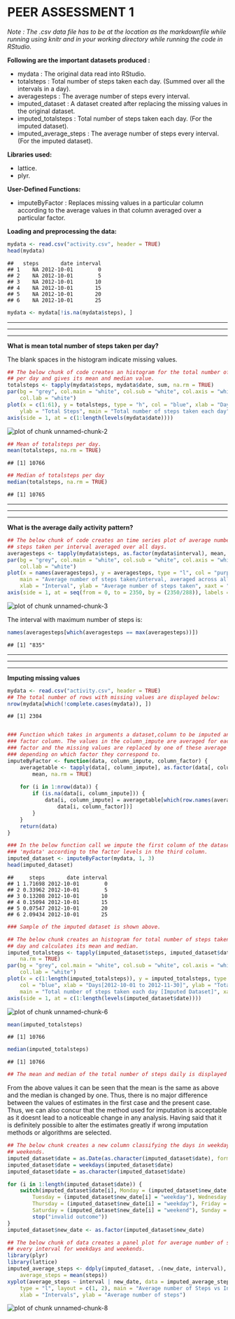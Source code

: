 PEER ASSESSMENT 1
==========

*Note : The .csv data file has to be at the location as the markdownfile while running using knitr and in your working directory while running the code in RStudio.*

**Following are the important datasets produced :**
- mydata : The original data read into RStudio.
- totalsteps : Total number of steps taken each day. (Summed over all the intervals in a day).
- averagesteps : The average number of steps every interval.
- imputed_dataset : A dataset created after replacing the missing values in the original dataset.
- imputed_totalsteps : Total number of steps taken each day. (For the imputed dataset).
- imputed_average_steps : The average number of steps every interval. (For the imputed dataset).

**Libraries used:**
- lattice.
- plyr.

**User-Defined Functions:**
- imputeByFactor : Replaces missing values in a particular column according to the average values in that column averaged over a particular factor.

**Loading and preprocessing the data:**

```r
mydata <- read.csv("activity.csv", header = TRUE)
head(mydata)
```

```
##   steps       date interval
## 1    NA 2012-10-01        0
## 2    NA 2012-10-01        5
## 3    NA 2012-10-01       10
## 4    NA 2012-10-01       15
## 5    NA 2012-10-01       20
## 6    NA 2012-10-01       25
```

```r
mydata <- mydata[!is.na(mydata$steps), ]
```

--------------------------------------
--------------------------------------
--------------------------------------

**What is mean total number of steps taken per day?**

The blank spaces in the histogram indicate missing values.

```r
## The below chunk of code creates an histogram for the total number of steps
## per day and gives its mean and median value.
totalsteps <- tapply(mydata$steps, mydata$date, sum, na.rm = TRUE)
par(bg = "grey", col.main = "white", col.sub = "white", col.axis = "white", 
    col.lab = "white")
plot(x = c(1:61), y = totalsteps, type = "h", col = "blue", xlab = "Days[2012-10-01 to 2012-11-30]", 
    ylab = "Total Steps", main = "Total number of steps taken each day", xaxt = "n")
axis(side = 1, at = c(1:length(levels(mydata$date))))
```

![plot of chunk unnamed-chunk-2](figure/unnamed-chunk-2.png) 

```r
## Mean of totalsteps per day.
mean(totalsteps, na.rm = TRUE)
```

```
## [1] 10766
```

```r
## Median of totalsteps per day
median(totalsteps, na.rm = TRUE)
```

```
## [1] 10765
```

--------------------------------------
--------------------------------------
--------------------------------------

**What is the average daily activity pattern?**

```r
## The below chunk of code creates an time series plot of average number of
## steps taken per interval averaged over all days.
averagesteps <- tapply(mydata$steps, as.factor(mydata$interval), mean, na.rm = TRUE)
par(bg = "grey", col.main = "white", col.sub = "white", col.axis = "white", 
    col.lab = "white")
plot(x = names(averagesteps), y = averagesteps, type = "l", col = "purple", 
    main = "Average number of steps taken/interval, averaged across all days", 
    xlab = "Interval", ylab = "Average number of steps taken", xaxt = "n")
axis(side = 1, at = seq(from = 0, to = 2350, by = (2350/288)), labels = c(0:288))
```

![plot of chunk unnamed-chunk-3](figure/unnamed-chunk-3.png) 


The interval with maximum number of steps is:

```r
names(averagesteps[which(averagesteps == max(averagesteps))])
```

```
## [1] "835"
```

--------------------------------------
--------------------------------------
--------------------------------------

**Imputing missing values**

```r
mydata <- read.csv("activity.csv", header = TRUE)
## The total number of rows with missing values are displayed below:
nrow(mydata[which(!complete.cases(mydata)), ])
```

```
## [1] 2304
```

```r

### Function which takes in arguments a dataset,column to be imputed and a
### factor column. The values in the column_impute are averaged for each
### factor and the missing values are replaced by one of these average values
### depending on which factor they correspond to.
imputeByFactor <- function(data, column_impute, column_factor) {
    averagetable <- tapply(data[, column_impute], as.factor(data[, column_factor]), 
        mean, na.rm = TRUE)
    
    for (i in 1:nrow(data)) {
        if (is.na(data[i, column_impute])) {
            data[i, column_impute] = averagetable[which(row.names(averagetable) == 
                data[i, column_factor])]
        }
    }
    return(data)
}

### In the below function call we impute the first column of the dataset named
### 'mydata' according to the factor levels in the third column.
imputed_dataset <- imputeByFactor(mydata, 1, 3)
head(imputed_dataset)
```

```
##     steps       date interval
## 1 1.71698 2012-10-01        0
## 2 0.33962 2012-10-01        5
## 3 0.13208 2012-10-01       10
## 4 0.15094 2012-10-01       15
## 5 0.07547 2012-10-01       20
## 6 2.09434 2012-10-01       25
```

```r
### Sample of the imputed dataset is shown above.
```



```r
## The below chunk creates an histogram for total number of steps taken each
## day and calculates its mean and median.
imputed_totalsteps <- tapply(imputed_dataset$steps, imputed_dataset$date, sum, 
    na.rm = TRUE)
par(bg = "grey", col.main = "white", col.sub = "white", col.axis = "white", 
    col.lab = "white")
plot(x = c(1:length(imputed_totalsteps)), y = imputed_totalsteps, type = "h", 
    col = "blue", xlab = "Days[2012-10-01 to 2012-11-30]", ylab = "Total Steps", 
    main = "Total number of steps taken each day [Imputed Dataset]", xaxt = "n")
axis(side = 1, at = c(1:length(levels(imputed_dataset$date))))
```

![plot of chunk unnamed-chunk-6](figure/unnamed-chunk-6.png) 

```r
mean(imputed_totalsteps)
```

```
## [1] 10766
```

```r
median(imputed_totalsteps)
```

```
## [1] 10766
```

```r
## The mean and median of the total number of steps daily is displayed above.
```


From the above values it can be seen that the mean is the same as above and the median is changed by one. Thus, there is no major difference between the values of estimates in the first case and the present case. Thus, we can also concur that the method used for imputation is acceptable as it doesnt lead to a noticeable change in any analysis. Having said that it is definitely possible to alter the estimates greatly if wrong imputation methods or algorithms are selected.


```r
## The below chunk creates a new column classifying the days in weekdays and
## weekends.
imputed_dataset$date = as.Date(as.character(imputed_dataset$date), format = "%Y-%m-%d")
imputed_dataset$date = weekdays(imputed_dataset$date)
imputed_dataset$date = as.character(imputed_dataset$date)

for (i in 1:length(imputed_dataset$date)) {
    switch(imputed_dataset$date[i], Monday = (imputed_dataset$new_date[i] = "weekday"), 
        Tuesday = (imputed_dataset$new_date[i] = "weekday"), Wednesday = (imputed_dataset$new_date[i] = "weekday"), 
        Thursday = (imputed_dataset$new_date[i] = "weekday"), Friday = (imputed_dataset$new_date[i] = "weekday"), 
        Saturday = (imputed_dataset$new_date[i] = "weekend"), Sunday = (imputed_dataset$new_date[i] = "weekend"), 
        stop("invalid outcome"))
}
imputed_dataset$new_date <- as.factor(imputed_dataset$new_date)
```



```r
## The below chunk of data creates a panel plot for average number of steps
## every interval for weekdays and weekends.
library(plyr)
library(lattice)
imputed_average_steps <- ddply(imputed_dataset, .(new_date, interval), summarize, 
    average_steps = mean(steps))
xyplot(average_steps ~ interval | new_date, data = imputed_average_steps, mfcol = 2, 
    type = "l", layout = c(1, 2), main = "Average number of Steps vs Intervals", 
    xlab = "Intervals", ylab = "Average number of steps")
```

![plot of chunk unnamed-chunk-8](figure/unnamed-chunk-8.png) 
